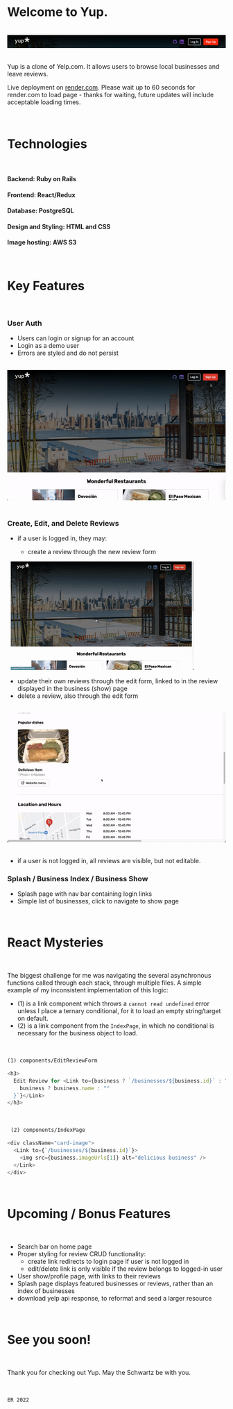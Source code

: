 # Welcome to Yup.

&nbsp;
![yup-logo](./app/assets/yup-logo.png)
&nbsp;

Yup is a clone of Yelp.com. It allows users to browse local businesses and leave reviews.

Live deployment on [render.com](https://yup-z7t1.onrender.com/). Please wait up to 60 seconds for render.com to load page - thanks for waiting, future updates will include acceptable loading times.

&nbsp;

# Technologies

&nbsp;

#### Backend: Ruby on Rails

#### Frontend: React/Redux

#### Database: PostgreSQL

#### Design and Styling: HTML and CSS

#### Image hosting: AWS S3

&nbsp;

# Key Features

&nbsp;

### User Auth

- Users can login or signup for an account
- Login as a demo user
- Errors are styled and do not persist

&nbsp;
![current site](./app/assets/auth.gif)
&nbsp;

### Create, Edit, and Delete Reviews

- if a user is logged in, they may:

  - create a review through the new review form

&nbsp;
![create](./app/assets/crud-1.gif)
&nbsp;

- update their own reviews through the edit form, linked to in the review displayed in the business (show) page
- delete a review, also through the edit form

&nbsp;
![edit/delete](./app/assets/crud-2.gif)
&nbsp;

- if a user is not logged in, all reviews are visible, but not editable.
  &nbsp;

### Splash / Business Index / Business Show

- Splash page with nav bar containing login links
- Simple list of businesses, click to navigate to show page
  &nbsp;

&nbsp;

# React Mysteries

&nbsp;
&nbsp;

The biggest challenge for me was navigating the several asynchronous functions called through each stack, through multiple files. A simple example of my inconsistent implementation of this logic:

- (1) is a link component which throws a `cannot read undefined` error unless I place a ternary conditional, for it to load an empty string/target on default.
- (2) is a link component from the `IndexPage`, in which no conditional is necessary for the business object to load.

&nbsp;

`(1) components/EditReviewForm`

```js
<h3>
  Edit Review for <Link to={business ? `/businesses/${business.id}` : "/"}>{`${
    business ? business.name : ""
  }`}</Link>
</h3>
```

&nbsp;

&nbsp;
`(2) components/IndexPage`

```js
<div className="card-image">
  <Link to={`/businesses/${business.id}`}>
    <img src={business.imageUrls[1]} alt="delicious business" />
  </Link>
</div>
```

&nbsp;

# Upcoming / Bonus Features

&nbsp;

- Search bar on home page
- Proper styling for review CRUD functionality:
  - create link redirects to login page if user is not logged in
  - edit/delete link is only visible if the review belongs to logged-in user
- User show/profile page, with links to their reviews
- Splash page displays featured businesses or reviews, rather than an index of businesses
- download yelp api response, to reformat and seed a larger resource

&nbsp;

# See you soon!

&nbsp;

Thank you for checking out Yup. May the Schwartz be with you.

&nbsp;
&nbsp;

`ER 2022`
